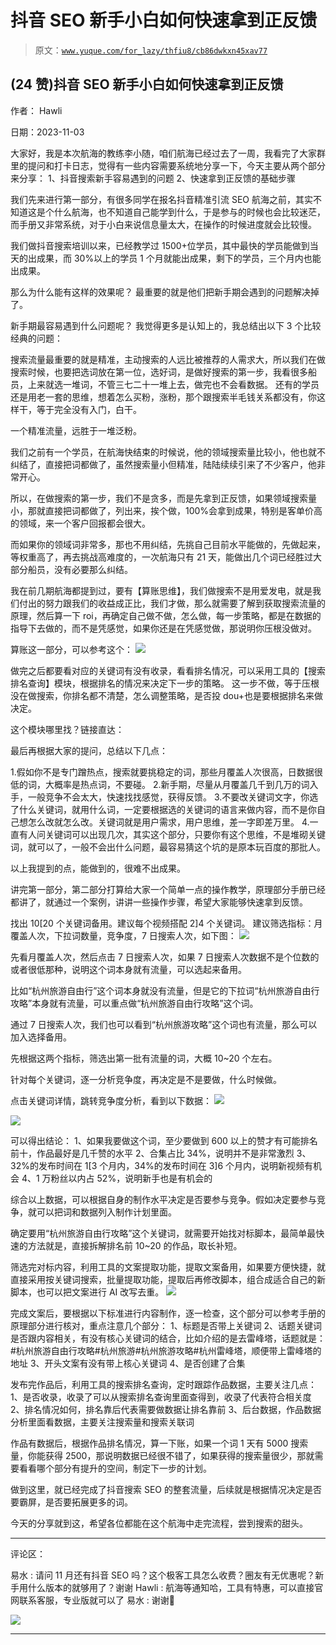 # 抖音 SEO 新手小白如何快速拿到正反馈

> 原文：[`www.yuque.com/for_lazy/thfiu8/cb86dwkxn45xav77`](https://www.yuque.com/for_lazy/thfiu8/cb86dwkxn45xav77)

## (24 赞)抖音 SEO 新手小白如何快速拿到正反馈

作者： Hawli

日期：2023-11-03

大家好，我是本次航海的教练李小随，咱们航海已经过去了一周，我看完了大家群里的提问和打卡日志，觉得有一些内容需要系统地分享一下，今天主要从两个部分来分享：
1、抖音搜索新手容易遇到的问题
2、快速拿到正反馈的基础步骤

我们先来进行第一部分，有很多同学在报名抖音精准引流 SEO 航海之前，其实不知道这是个什么航海，也不知道自己能学到什么，于是参与的时候也会比较迷茫，而手册又非常系统，对于小白来说信息量太大，在操作的时候进度就会比较慢。

我们做抖音搜索培训以来，已经教学过 1500+位学员，其中最快的学员能做到当天的出成果，而 30%以上的学员 1 个月就能出成果，剩下的学员，三个月内也能出成果。

那么为什么能有这样的效果呢？
最重要的就是他们把新手期会遇到的问题解决掉了。

新手期最容易遇到什么问题呢？
我觉得更多是认知上的，我总结出以下 3 个比较经典的问题：

搜索流量最重要的就是精准，主动搜索的人远比被推荐的人需求大，所以我们在做搜索时候，也要把选词放在第一位，选好词，是做好搜索的第一步，我看很多船员，上来就选一堆词，不管三七二十一堆上去，做完也不会看数据。
还有的学员还是用老一套的思维，想着怎么买粉，涨粉，那个跟搜索半毛钱关系都没有，你这样干，等于完全没有入门，白干。

一个精准流量，远胜于一堆泛粉。

我们之前有一个学员，在航海快结束的时候说，他的领域搜索量比较小，他也就不纠结了，直接把词都做了，虽然搜索量小但精准，陆陆续续引来了不少客户，他非常开心。

所以，在做搜索的第一步，我们不是贪多，而是先拿到正反馈，如果领域搜索量小，那就直接把词都做了，列出来，挨个做，100%会拿到成果，特别是客单价高的领域，来一个客户回报都会很大。

而如果你的领域词非常多，那也不用纠结，先挑自己目前水平能做的，先做起来，等权重高了，再去挑战高难度的，一次航海只有 21 天，能做出几个词已经胜过大部分船员，没有必要那么纠结。

我在前几期航海都提到过，要有【算账思维】，我们做搜索不是用爱发电，就是我们付出的努力跟我们的收益成正比，我们才做，那么就需要了解到获取搜索流量的原理，然后算一下 roi，再确定自己做不做，怎么做，每一步策略，都是在数据的指导下去做的，而不是凭感觉，如果你还是在凭感觉做，那说明你压根没做对。

算账这一部分，可以参考这个：
![](img/1129a1107f19561cb36cdef4e7caa9ed.png)

做完之后都要看对应的关键词有没有收录，看看排名情况，可以采用工具的【搜索排名查询】模块，根据排名的情况来决定下一步的策略。
这一步不做，等于压根没在做搜索，你排名都不清楚，怎么调整策略，是否投 dou+也是要根据排名来做决定。

这个模块哪里找？链接直达：

最后再根据大家的提问，总结以下几点：

1.假如你不是专门蹭热点，搜索就要挑稳定的词，那些月覆盖人次很高，日数据很低的词，大概率是热点词，不要碰。
2.新手期，尽量从月覆盖几千到几万的词入手，一般竞争不会太大，快速找找感觉，获得反馈。
3.不要改关键词文字，你选了什么关键词，就用什么词，一定要根据选的关键词的语言来做内容，而不是你自己想怎么改就怎么改。关键词就是用户需求，用户思维，差一字即差万里。
4.一直有人问关键词可以出现几次，其实这个部分，只要你有这个思维，不是堆砌关键词，就可以了，一般不会出什么问题，最容易猜这个坑的是原本玩百度的那批人。

以上我提到的点，能做到的，很难不出成果。

讲完第一部分，第二部分打算给大家一个简单一点的操作教学，原理部分手册已经都讲了，就通过一个案例，讲讲一些操作步骤，希望大家能够快速拿到反馈。

找出 10[20 个关键词备用。建议每个视频搭配 2]4 个关键词。
建议筛选指标：月覆盖人次，下拉词数量，竞争度，7 日搜索人次，如下图：
![](img/c002c78590f40bd245dc16669c35120d.png)

先看月覆盖人次，然后点击 7 日搜索人次，如果 7 日搜索人次数据不是个位数的或者很低那种，说明这个词本身就有流量，可以选起来备用。

比如“杭州旅游自由行”这个词本身就没有流量，但是它的下拉词“杭州旅游自由行攻略”本身就有流量，可以重点做“杭州旅游自由行攻略”这个词。

通过 7 日搜索人次，我们也可以看到“杭州旅游攻略”这个词也有流量，那么可以加入选择备用。

先根据这两个指标，筛选出第一批有流量的词，大概 10~20 个左右。

针对每个关键词，逐一分析竞争度，再决定是不是要做，什么时候做。

点击关键词详情，跳转竞争度分析，看到以下数据：
![](img/f96dfeea00d1aab7abfa7d9ae5012cab.png)

![](img/dc04b2a7de743b4f08da0db51f96ec96.png)

可以得出结论：
1、如果我要做这个词，至少要做到 600 以上的赞才有可能排名前十，作品最好是几千赞的水平
2、合集占比 34%，说明并不是非常激烈
3、32%的发布时间在 1[3 个月内，34%的发布时间在 3]6 个月内，说明新视频有机会
4、1 万粉丝以内占 52%，说明新手也是有机会的

综合以上数据，可以根据自身的制作水平决定是否要参与竞争。假如决定要参与竞争，就可以把词和数据列入制作计划里面。

确定要用“杭州旅游自由行攻略”这个关键词，就需要开始找对标脚本，最简单最快速的方法就是，直接拆解排名前 10~20 的作品，取长补短。

筛选完对标内容，利用工具的文案提取功能，提取文案备用，如果要方便快捷，就直接采用按关键词搜索，批量提取功能，提取后再修改脚本，组合成适合自己的新脚本，也可以把文案进行 AI 改写去重。
![](img/67d16db7cf400d71ad6849347e7fac0d.png)

完成文案后，要根据以下标准进行内容制作，逐一检查，这个部分可以参考手册的原理部分进行核对，重点注意几个部分：
1、标题是否带上关键词
2、话题关键词是否跟内容相关，有没有核心关键词的结合，比如介绍的是去雷峰塔，话题就是：#杭州旅游自由行攻略#杭州旅游#杭州旅游攻略#杭州雷峰塔，顺便带上雷峰塔的地址
3、开头文案有没有带上核心关键词
4、是否创建了合集

发布完作品后，利用工具的搜索排名查询，定时跟踪作品数据，主要关注几点：
1、是否收录，收录了可以从搜索排名查询里面查得到，收录了代表符合相关度
2、排名情况如何，排名靠后代表需要做数据让排名靠前
3、后台数据，作品数据分析里面看数据，主要关注搜索量和搜索关联词

作品有数据后，根据作品排名情况，算一下账，如果一个词 1 天有 5000 搜索量，你能获得 2500，那说明数据已经很不错了，如果获得的搜索量很少，那就需要看看哪个部分有提升的空间，制定下一步的计划。

做到这里，就已经完成了抖音搜索 SEO 的整套流量，后续就是根据情况决定是否要霸屏，是否要拓展更多的词。

今天的分享就到这，希望各位都能在这个航海中走完流程，尝到搜索的甜头。

* * *

评论区：

易水 : 请问 11 月还有抖音 SEO 吗？这个极客工具怎么收费？圈友有无优惠呢？新手用什么版本的就够用了？谢谢
Hawli : 航海等通知哈，工具有特惠，可以直接官网联系客服，专业版就可以了
易水 : 谢谢🙏

![](img/1c37d505930596d12a88ab23e11aa07a.png)

* * *
